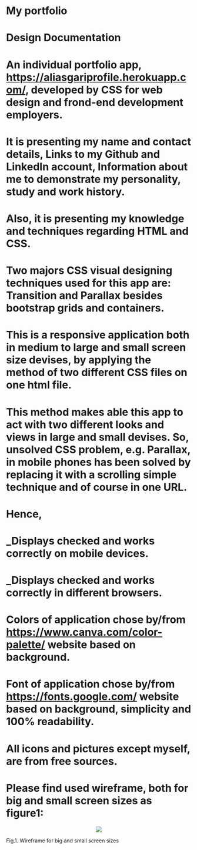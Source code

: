 # My portfolio
# Design Documentation
# An individual portfolio app, https://aliasgariprofile.herokuapp.com/, developed by CSS for web design and frond-end development employers. 
# It is presenting my name and contact details, Links to my Github and LinkedIn account, Information about me to demonstrate my personality, study and work history.
# Also, it is presenting my knowledge and techniques regarding HTML and CSS.
# Two majors CSS visual designing techniques used for this app are: Transition and Parallax besides bootstrap grids and containers.
# This is a responsive application both in medium to large and small screen size devises, by applying the method of two different CSS files on one html file.
# This method makes able this app to act with two different looks and views in large and small devises. So, unsolved CSS problem, e.g. Parallax, in mobile phones has been solved by replacing it with a scrolling simple technique and of course in one URL.
# Hence, 
# _Displays checked and works correctly on mobile devices.
# _Displays checked and works correctly in different browsers.
# Colors of application chose by/from https://www.canva.com/color-palette/ website based on background.
# Font of application chose by/from https://fonts.google.com/ website based on background, simplicity and 100% readability.
# All icons and pictures except myself, are from free sources.
# Please find used wireframe, both for big and small screen sizes as figure1: 
<p align="center">
  <img src="https://raw.githubusercontent.com/aamining/portfolio/master/wirefram.bmp"/>  
</p>
<p  text align:"centre">  Fig.1. Wireframe for big and small screen sizes  </p>
